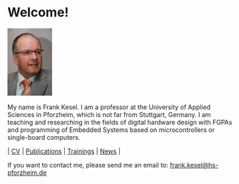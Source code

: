 # Welcome!

![Frank Kesel](images/kesel_small.png)

My name is Frank Kesel. I am a professor at the University of Applied Sciences in Pforzheim, which is not far from Stuttgart, Germany.
I am teaching and researching in the fields of digital hardware design with FGPAs and programming of Embedded Systems based on microcontrollers or single-board computers.


| [CV](cv.md) | [Publications](publications.md) | [Trainings](trainings.md) | [News](news.md) |


If you want to contact me, please send me an email to: frank.kesel@hs-pforzheim.de
